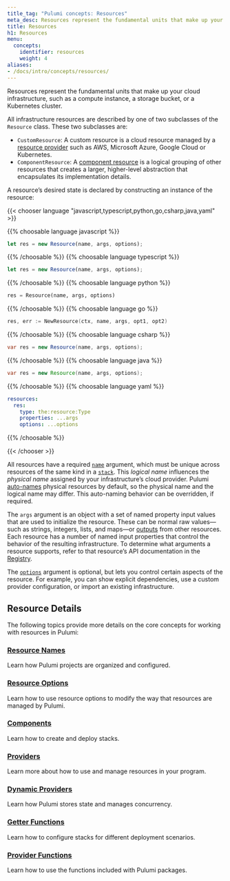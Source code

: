 ```yaml
---
title_tag: "Pulumi concepts: Resources"
meta_desc: Resources represent the fundamental units that make up your cloud infrastructure. Learn how Pulumi resources work and how to use them in this guide.
title: Resources
h1: Resources
menu:
  concepts:
    identifier: resources
    weight: 4
aliases:
- /docs/intro/concepts/resources/
---
```


<script>
    // The following list maps the headings that previously appeared on this page to their new locations.
    // We use this list to determine whether we can redirect visitors from the old content to the new.
    var redirects = {
        "#options": "/docs/concepts/resources/options",
        "#additionalsecretoutputs": "/docs/concepts/resources/options/additionalsecretoutputs",
        "#aliases": "/docs/concepts/resources/options/aliases",
        "#customtimeouts": "/docs/concepts/resources/options/customtimeouts",
        "#deletebeforereplace": "/docs/concepts/resources/options/deletebeforereplace",
        "#dependson": "/docs/concepts/resources/options/dependson",
        "#ignorechanges": "/docs/concepts/resources/options/ignorechanges",
        "#import": "/docs/concepts/resources/options/import",
        "#parent": "/docs/concepts/resources/options/parent",
        "#protect": "/docs/concepts/resources/options/protect",
        "#provider": "/docs/concepts/resources/options/provider",
        "#replaceonchanges": "/docs/concepts/resources/options/replaceonchanges",
        "#transformations": "/docs/concepts/resources/options/transformations",
        "#version": "/docs/concepts/resources/options/version",
        "#components": "/docs/concepts/resources/components",
        "#authoring-a-new-component-resource": "/docs/concepts/resources/components/#authoring-a-new-component-resource",
        "#creating-child-resources": "/docs/concepts/resources/components/#creating-child-resources",
        "#registering-component-outputs": "/docs/concepts/resources/components/#registering-component-outputs",
        "#inheriting-resource-providers": "/docs/concepts/resources/components/#inheriting-resource-providers",
        "#providers": "/docs/concepts/resources/providers",
        "#default-provider-configuration": "/docs/concepts/resources/providers/#default-provider-configuration",
        "#explicit-provider-configuration": "/docs/concepts/resources/providers/#explicit-provider-configuration",
        "#dynamicproviders": "/docs/concepts/resources/dynamic-providers",
        "#names": "/docs/concepts/resources/names",
        "#autonaming": "/docs/concepts/resources/names/#autonaming",
        "#urns": "/docs/concepts/resources/names/#urns",
        "#resource-get": "/docs/concepts/resources/get",
    };

    var redirect = redirects[location.hash];
    if (redirect) {
        location.href = redirect;
    }
</script>

Resources represent the fundamental units that make up your cloud infrastructure, such as a compute instance, a storage bucket, or a Kubernetes cluster.

All infrastructure resources are described by one of two subclasses of the `Resource` class. These two subclasses are:

- `CustomResource`: A custom resource is a cloud resource managed by a [resource provider](/docs/concepts/resources/providers/) such as AWS, Microsoft Azure, Google Cloud or Kubernetes.
- `ComponentResource`: A [component resource](/docs/concepts/resources/components/) is a logical grouping of other resources that creates a larger, higher-level abstraction that encapsulates its implementation details.

A resource’s desired state is declared by constructing an instance of the resource:

{{< chooser language "javascript,typescript,python,go,csharp,java,yaml" >}}

{{% choosable language javascript %}}

```javascript
let res = new Resource(name, args, options);
```

{{% /choosable %}}
{{% choosable language typescript %}}

```typescript
let res = new Resource(name, args, options);
```

{{% /choosable %}}
{{% choosable language python %}}

```python
res = Resource(name, args, options)
```

{{% /choosable %}}
{{% choosable language go %}}

```go
res, err := NewResource(ctx, name, args, opt1, opt2)
```

{{% /choosable %}}
{{% choosable language csharp %}}

```csharp
var res = new Resource(name, args, options);
```

{{% /choosable %}}
{{% choosable language java %}}

```java
var res = new Resource(name, args, options);
```

{{% /choosable %}}
{{% choosable language yaml %}}

```yaml
resources:
  res:
    type: the:resource:Type
    properties: ...args
    options: ...options
```

{{% /choosable %}}

{{< /chooser >}}

All resources have a required [`name`](/docs/concepts/resources/names) argument, which must be unique across resources of the same kind in a [`stack`](/docs/concepts/stack). This *logical name* influences the *physical name* assigned by your infrastructure’s cloud provider. Pulumi [auto-names](/docs/concepts/resources/names#autonaming) physical resources by default, so the physical name and the logical name may differ. This auto-naming behavior can be overridden, if required.

The `args` argument is an object with a set of named property input values that are used to initialize the resource. These can be normal raw values—such as strings, integers, lists, and maps—or [outputs](/docs/concepts/inputs-outputs/) from other resources. Each resource has a number of named input properties that control the behavior of the resulting infrastructure. To determine what arguments a resource supports, refer to that resource’s API documentation in the [Registry](/registry/).

The [`options`](/docs/concepts/resources/options) argument is optional, but lets you control certain aspects of the resource. For example, you can show explicit dependencies, use a custom provider configuration, or import an existing infrastructure.

## Resource Details

The following topics provide more details on the core concepts for working with resources in Pulumi:

<div class="md:flex flex-row mt-6 mb-6">
    <div class="md:w-1/2 border-solid border-t-2 border-gray-200">
        <h3 class="no-anchor pt-4"><a href="/docs/concepts/resources/names/"><i class="fas fa-font pr-2"></i>Resource Names</a></h3>
        <p>Learn how Pulumi projects are organized and configured.</p>
    </div>
    <div class="md:w-1/2 border-solid md:ml-4 border-t-2 border-gray-200">
        <h3 class="no-anchor pt-4"><a href="/docs/concepts/options/"><i class="fas fa-cogs pr-2"></i>Resource Options</a></h3>
        <p>Learn how to use resource options to modify the way that resources are managed by Pulumi.</p>
    </div>
</div>
<div class="md:flex flex-row mt-6 mb-6">
    <div class="md:w-1/2 border-solid border-t-2 border-gray-200">
        <h3 class="no-anchor pt-4"><a href="/docs/concepts/resources/components/"><i class="fas fa-project-diagram pr-2"></i>Components</a></h3>
        <p>Learn how to create and deploy stacks.</p>
    </div>
    <div class="md:w-1/2 border-solid md:ml-4 border-t-2 border-gray-200">
        <h3 class="no-anchor pt-4"><a href="/docs/concepts/resources/providers/"><i class="fas fa-server pr-2"></i>Providers</a></h3>
        <p>Learn more about how to use and manage resources in your program.</p>
    </div>
</div>
<div class="md:flex flex-row mt-6 mb-6">
    <div class="md:w-1/2 border-solid border-t-2 border-gray-200">
        <h3 class="no-anchor pt-4"><a href="/docs/concepts/resources/dynamic-providers/"><i class="fas fa-file-alt pr-2"></i>Dynamic Providers</a></h3>
        <p>Learn how Pulumi stores state and manages concurrency.</p>
    </div>
    <div class="md:w-1/2 border-solid md:ml-4 border-t-2 border-gray-200">
        <h3 class="no-anchor pt-4"><a href="/docs/concepts/resources/get/"><i class="fas fa-cloud-download-alt pr-2"></i>Getter Functions</a></h3>
        <p>Learn how to configure stacks for different deployment scenarios.</p>
    </div>
</div>

<div class="md:flex flex-row mt-6 mb-6">
    <div class="md:w-1/2 border-solid border-t-2 border-gray-200">
        <h3 class="no-anchor pt-4"><a href="/docs/concepts/resources/functions/"><i class="fas fa-file-alt pr-2"></i>Provider Functions</a></h3>
        <p>Learn how to use the functions included with Pulumi packages.</p>
    </div>
</div>
